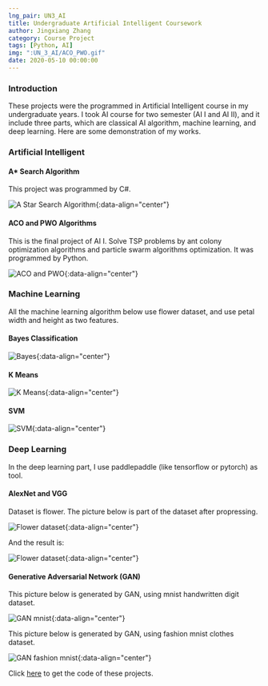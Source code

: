 ```yaml
---
lng_pair: UN3_AI
title: Undergraduate Artificial Intelligent Coursework
author: Jingxiang Zhang
category: Course Project
tags: [Python, AI]
img: ":UN_3_AI/ACO_PWO.gif"
date: 2020-05-10 00:00:00
---
```


### Introduction

These projects were the programmed in Artificial Intelligent course in my undergraduate years. I took AI course for two semester (AI Ⅰ and AI Ⅱ), and it include three parts, which are <!-- outline-start -->classical AI algorithm, machine learning, and deep learning<!-- outline-end -->. Here are some demonstration of my works.

### Artificial Intelligent

#### A* Search Algorithm

This project was programmed by C#.

![A Star Search Algorithm](:UN_3_AI/A_star.gif){:data-align="center"}

#### ACO and PWO Algorithms

This is the final project of AI Ⅰ. Solve TSP problems by ant colony optimization algorithms and particle swarm algorithms optimization. It was programmed by Python.

![ACO and PWO](:UN_3_AI/ACO_PWO.gif){:data-align="center"}

### Machine Learning

All the machine learning algorithm below use flower dataset, and use petal width and height as two features.

#### Bayes Classification

![Bayes](:UN_3_AI/Bayes_flower_petal_WH.png){:data-align="center"}

#### K Means

![K Means](:UN_3_AI/K_means.png){:data-align="center"}

#### SVM

![SVM](:UN_3_AI/SVM_flower_petal_WH.png){:data-align="center"}


### Deep Learning

In the deep learning part, I use paddlepaddle (like tensorflow or pytorch) as tool.

#### AlexNet and VGG

Dataset is flower. The picture below is part of the dataset after propressing.

![Flower dataset](:UN_3_AI/flower.png){:data-align="center"}

And the result is:

![Flower dataset](:UN_3_AI/AlexNet_VGG.png){:data-align="center"}

#### Generative Adversarial Network (GAN)

This picture below is generated by GAN, using mnist handwritten digit dataset.

![GAN mnist](:UN_3_AI/GAN_mnist.png){:data-align="center"}

This picture below is generated by GAN, using fashion mnist clothes dataset.

![GAN fashion mnist](:UN_3_AI/GAN_fashion_mnist.png){:data-align="center"}

Click [here](https://github.com/Jingxiang-Zhang/AI_undergraduate) to get the code of these projects.